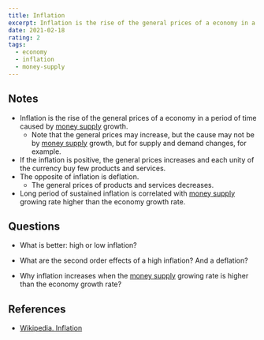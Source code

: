 ```yaml
---
title: Inflation
excerpt: Inflation is the rise of the general prices of a economy in a period of time caused by money supply growth.
date: 2021-02-18
rating: 2
tags:
  - economy
  - inflation
  - money-supply
---
```


## Notes

- Inflation is the rise of the general prices of a economy in a period of time caused by [money supply](/zettelkasten/money-supply) growth.
  - Note that the general prices may increase, but the cause may not be by [money supply](/zettelkasten/money-supply) growth, but for supply and demand changes, for example.
- If the inflation is positive, the general prices increases and each unity of the currency buy few products and services.
- The opposite of inflation is deflation.
  - The general prices of products and services decreases.
- Long period of sustained inflation is correlated with [money supply](/zettelkasten/money-supply) growing rate higher than the economy growth rate.

## Questions

- What is better: high or low inflation?

- What are the second order effects of a high inflation? And a deflation?

- Why inflation increases when the [money supply](/zettelkasten/money-supply) growing rate is higher than the economy growth rate?

## References

- [Wikipedia. Inflation](https://en.wikipedia.org/wiki/Inflation)
